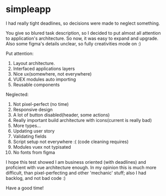 # simpleapp

I had really tight deadlines, so decisions were made to neglect something.

You give so blured task description, so I decided to put almost all attention to application's architecture. So now, it was easy to expand and upgrade. Also
some figma's details unclear, so fully creativities mode on :)

Put attention:

1. Layout architecture.
2. Interfaced applications layers
3. Nice ux(somewhere, not everywhere)
4. VUEX modules auto importing
5. Reusable components

Neglected:

1. Not pixel-perfect (no time)
2. Responsive design
3. A lot of button disabled(header, some actions)
4. Really important build architecture with icons(current is really bad)
5. More types...
6. Updating user story
7. Validating fields
8. Script setup not everywhere :( (code cleaning requires)
9. Modules vuex not typisated
10. No fonts from figma

I hope this test showed I am business oriented (with deadlines) and proficient with vue architecture enough. In my
opinion this is much more difficult, than pixel-perfecting and other 'mechanic' stuff; also I had backlog, and not
bad code :)

Have a good time!
